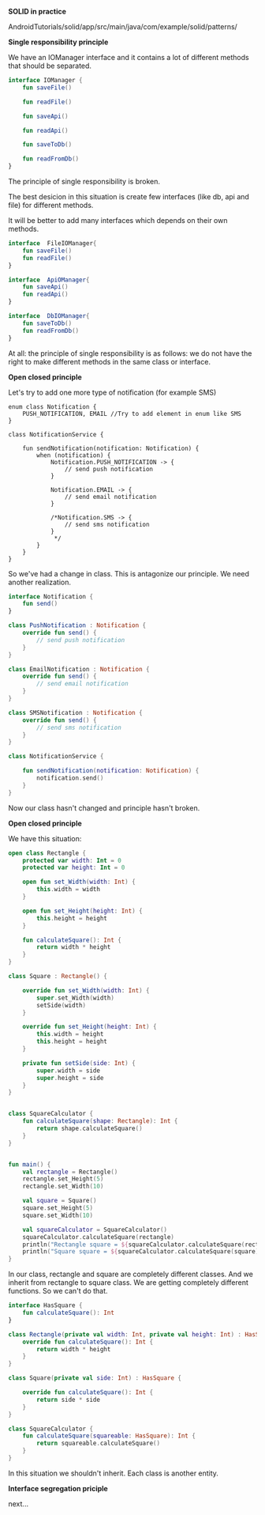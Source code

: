 **SOLID in practice**

AndroidTutorials/solid/app/src/main/java/com/example/solid/patterns/

**Single responsibility principle**

We have an IOManager interface and it contains a lot of different methods that should be separated.

```  Kotlin
interface IOManager {
    fun saveFile()

    fun readFile()

    fun saveApi()

    fun readApi()

    fun saveToDb()

    fun readFromDb()
}
```
The principle of single responsibility is broken.

The best desicion in this situation is create few interfaces (like db, api and file) for different methods.

It will be better to add many interfaces which depends on their own methods.

``` Kotlin
interface  FileIOManager{
    fun saveFile()
    fun readFile()
}

interface  ApiOManager{
    fun saveApi()
    fun readApi()
}

interface  DbIOManager{
    fun saveToDb()
    fun readFromDb()
}
```


At all: the principle of single responsibility is as follows:
we do not have the right to make different methods in the same
class or interface.

**Open closed principle**

Let's try to add one more type of notification (for example SMS)

```
enum class Notification {
    PUSH_NOTIFICATION, EMAIL //Try to add element in enum like SMS
}

class NotificationService {

    fun sendNotification(notification: Notification) {
        when (notification) {
            Notification.PUSH_NOTIFICATION -> {
                // send push notification
            }

            Notification.EMAIL -> {
                // send email notification
            }

            /*Notification.SMS -> {
                // send sms notification
            }
             */
        }
    }
}
```
So we've had a change in class. This is antagonize our principle. We need another realization.

``` Kotlin
interface Notification {
    fun send()
}

class PushNotification : Notification {
    override fun send() {
        // send push notification
    }
}

class EmailNotification : Notification {
    override fun send() {
        // send email notification
    }
}

class SMSNotification : Notification {
    override fun send() {
        // send sms notification
    }
}

class NotificationService {

    fun sendNotification(notification: Notification) {
        notification.send()
    }
}
```

Now our class hasn't changed and principle hasn't broken.

**Open closed principle**

We have this situation:

```Kotlin
open class Rectangle {
    protected var width: Int = 0
    protected var height: Int = 0

    open fun set_Width(width: Int) {
        this.width = width
    }

    open fun set_Height(height: Int) {
        this.height = height
    }

    fun calculateSquare(): Int {
        return width * height
    }
}

class Square : Rectangle() {

    override fun set_Width(width: Int) {
        super.set_Width(width)
        setSide(width)
    }

    override fun set_Height(height: Int) {
        this.width = height
        this.height = height
    }

    private fun setSide(side: Int) {
        super.width = side
        super.height = side
    }
}


class SquareCalculator {
    fun calculateSquare(shape: Rectangle): Int {
        return shape.calculateSquare()
    }
}


fun main() {
    val rectangle = Rectangle()
    rectangle.set_Height(5)
    rectangle.set_Width(10)

    val square = Square()
    square.set_Height(5)
    square.set_Width(10)

    val squareCalculator = SquareCalculator()
    squareCalculator.calculateSquare(rectangle)
    println("Rectangle square = ${squareCalculator.calculateSquare(rectangle)}")
    println("Square square = ${squareCalculator.calculateSquare(square)}")
}
```
In our class, rectangle and square are completely different classes. And we inherit from rectangle to square class. We are getting completely different functions.  So we can't do that. 

```Kotlin
interface HasSquare {
    fun calculateSquare(): Int
}

class Rectangle(private val width: Int, private val height: Int) : HasSquare {
    override fun calculateSquare(): Int {
        return width * height
    }
}

class Square(private val side: Int) : HasSquare {

    override fun calculateSquare(): Int {
        return side * side
    }
}

class SquareCalculator {
    fun calculateSquare(squareable: HasSquare): Int {
        return squareable.calculateSquare()
    }
}
```
In this situation we shouldn't inherit. Each class is another entity.


**Interface segregation priciple**

next...
